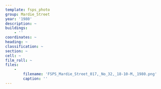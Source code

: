 ```yaml
---
template: fsps_photo
group: Mardie_Street
year: '1980'
description: ~
buildings:
    - ''
coordinates: ~
heading: ~
classification: ~
section: ~
cell: ~
film_roll: ~
files:
    -
        filename: 'FSPS_Mardie_Street_017,_No_32,_18-10-M,_1980.png'
        caption: ''
---
```

